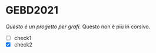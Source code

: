 # GEBD2021

*Questo è un progetto per grafi.* Questo non è più in corsivo. 

- [ ] check1
- [x] check2
